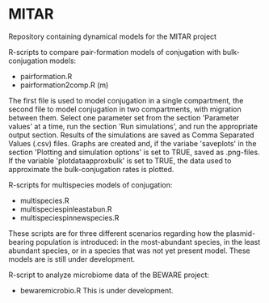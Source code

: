 # MITAR
Repository containing dynamical models for the MITAR project

R-scripts to compare pair-formation models of conjugation with bulk-conjugation models:
* pairformation.R 
* pairformation2comp.R (m)

The first file is used to model conjugation in a single compartment, the second file
to model conjugation in two compartments, with migration between them.
Select one parameter set from the section 'Parameter values' at a time,
run the section 'Run simulations', and run the appropriate output section.
Results of the simulations are saved as Comma Separated Values (.csv) files.
Graphs are created and, if the variabe 'saveplots' in the section 'Plotting and
simulation options' is set to TRUE, saved as .png-files.
If the variable 'plotdataapproxbulk' is set to TRUE, the data used to
approximate the bulk-conjugation rates is plotted.

R-scripts for multispecies models of conjugation:
* multispecies.R
* multispeciespinleastabun.R
* multispeciespinnewspecies.R

These scripts are for three different scenarios regarding how the plasmid-bearing
population is introduced: in the most-abundant species, in the least abundant species,
or in a species that was not yet present model. These models are is still under development.

R-script to analyze microbiome data of the BEWARE project:
* bewaremicrobio.R
This is under development.

